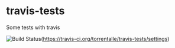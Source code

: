# travis-tests
Some tests with travis

![Build Status](https://travis-ci.org/torrentalle/travis-tests.svg?branch=master)(https://travis-ci.org/torrentalle/travis-tests/settings)
